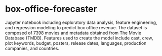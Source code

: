 # box-office-forecaster
Jupyter notebook including exploratory data analysis, feature engineering, and regression modeling to predict box office revenue. The dataset is composed of 7398 movies and metadata obtained from The Movie Database (TMDB). Features used to create the model include cast, crew, plot keywords, budget, posters, release dates, languages, production companies, and countries. 
